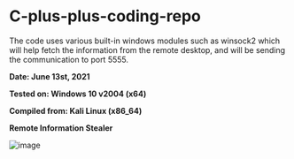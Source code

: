 # C-plus-plus-coding-repo

The code uses various built-in windows modules such as winsock2 which will help fetch the information from the remote desktop, and will be sending the communication to port 5555.


**Date: June 13st, 2021**

**Tested on: Windows 10 v2004 (x64)**

**Compiled from: Kali Linux (x86_64)**


****Remote Information Stealer****

![image](https://user-images.githubusercontent.com/25875381/121818745-aa344600-cc4e-11eb-9d5e-545288524cbc.png)


